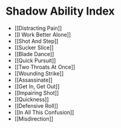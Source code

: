 # Shadow Ability Index

- [[Distracting Pain]]
- [[I Work Better Alone]]
- [[Shot And Step]]
- [[Sucker Slice]]
- [[Blade Dance]]
- [[Quick Pursuit]]
- [[Two Throats At Once]]
- [[Wounding Strike]]
- [[Assassinate]]
- [[Get In, Get Out]]
- [[Impairing Shot]]
- [[Quickness]]
- [[Defensive Roll]]
- [[In All This Confusion]]
- [[Misdirection]]
